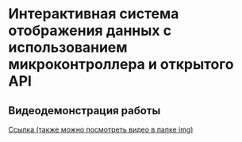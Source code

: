 # Интерактивная система отображения данных с использованием микроконтроллера и открытого API

## Видеодемонстрация работы
[Ссылка (также можно посмотреть видео в папке img)]()

